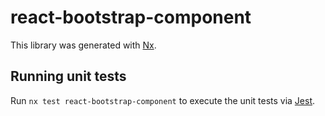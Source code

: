 # react-bootstrap-component

This library was generated with [Nx](https://nx.dev).

## Running unit tests

Run `nx test react-bootstrap-component` to execute the unit tests via [Jest](https://jestjs.io).
